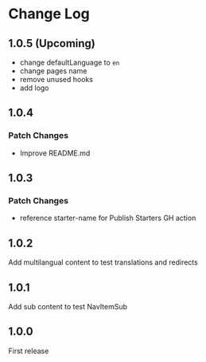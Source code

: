 # Change Log

## 1.0.5 (Upcoming)

- change defaultLanguage to `en`
- change pages name
- remove unused hooks
- add logo

## 1.0.4

### Patch Changes

- Improve README.md

## 1.0.3

### Patch Changes

- reference starter-name for Publish Starters GH action

## 1.0.2

Add multilangual content to test translations and redirects

## 1.0.1

Add sub content to test NavItemSub

## 1.0.0

First release
